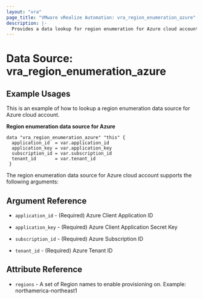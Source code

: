```yaml
---
layout: "vra"
page_title: "VMware vRealize Automation: vra_region_enumeration_azure"
description: |-
  Provides a data lookup for region enumeration for Azure cloud account.
---
```


# Data Source: vra_region_enumeration_azure
## Example Usages

This is an example of how to lookup a region enumeration data source for Azure cloud account.

**Region enumeration data source for Azure**
```hcl
data "vra_region_enumeration_azure" "this" {
  application_id  = var.application_id
  application_key = var.application_key
  subscription_id = var.subscription_id
  tenant_id       = var.tenant_id
 }
```

The region enumeration data source for Azure cloud account supports the following arguments:

## Argument Reference
* `application_id` - (Required) Azure Client Application ID

* `application_key` - (Required) Azure Client Application Secret Key

* `subscription_id` - (Required) Azure Subscription ID

* `tenant_id` - (Required) Azure Tenant ID

## Attribute Reference
* `regions` - A set of Region names to enable provisioning on. Example: northamerica-northeast1 
